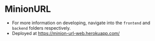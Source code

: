# MinionURL

- For more information on developing, navigate into the `frontend` and `backend` folders respectively.
- Deployed at https://minion-url-web.herokuapp.com/ 
